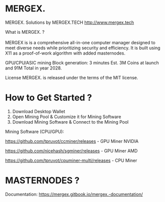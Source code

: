 # MERGEX.

MERGEX. Solutions by MERGEX.TECH
http://www.mergex.tech

What is MERGEX. ? <br><br>
MERGEX is is a comprehensive all-in-one computer manager designed to meet diverse needs while prioritizing security and efficiency. It is built using X11 as a proof-of-work algorithm with added masternodes.

GPU/CPU/ASIC mining
Block generation: 3 minutes
Est. 3M Coins at launch and 91M Total in year 2028.

License
MERGEX. is released under the terms of the MIT license.


# How to Get Started ?

1. Download Desktop Wallet
2. Open Mining Pool & Customize it for Mining Software
3. Download Mining Software & Connect to the Mining Pool


Mining Software (CPU/GPU):

https://github.com/tpruvot/ccminer/releases - GPU Miner NVIDIA

https://github.com/nicehash/sgminer/releases - GPU Miner AMD

https://github.com/tpruvot/cpuminer-multi/releases  - CPU Miner

# MASTERNODES ?

Documentation: https://mergex.gitbook.io/mergex.-documentation/

